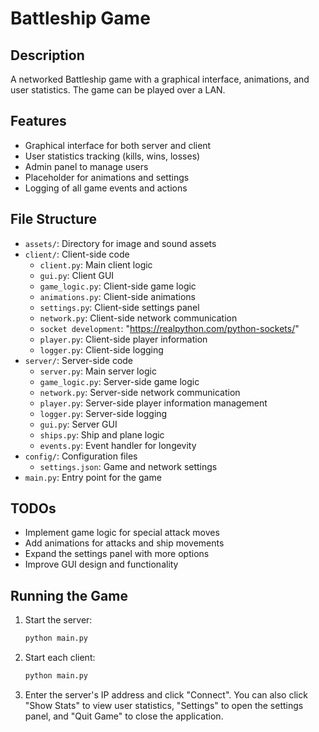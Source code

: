 # Battleship Game

## Description
A networked Battleship game with a graphical interface, animations, and user statistics. The game can be played over a LAN.

## Features
- Graphical interface for both server and client
- User statistics tracking (kills, wins, losses)
- Admin panel to manage users
- Placeholder for animations and settings
- Logging of all game events and actions

## File Structure
- `assets/`: Directory for image and sound assets
- `client/`: Client-side code
  - `client.py`: Main client logic
  - `gui.py`: Client GUI
  - `game_logic.py`: Client-side game logic
  - `animations.py`: Client-side animations
  - `settings.py`: Client-side settings panel
  - `network.py`: Client-side network communication
  - `socket development`: "https://realpython.com/python-sockets/"
  - `player.py`: Client-side player information
  - `logger.py`: Client-side logging
- `server/`: Server-side code
  - `server.py`: Main server logic
  - `game_logic.py`: Server-side game logic
  - `network.py`: Server-side network communication
  - `player.py`: Server-side player information management
  - `logger.py`: Server-side logging
  - `gui.py`: Server GUI
  - `ships.py`: Ship and plane logic
  - `events.py`: Event handler for longevity
- `config/`: Configuration files
  - `settings.json`: Game and network settings
- `main.py`: Entry point for the game

## TODOs
- Implement game logic for special attack moves
- Add animations for attacks and ship movements
- Expand the settings panel with more options
- Improve GUI design and functionality

## Running the Game
1. Start the server:
    ```sh
    python main.py
    ```
2. Start each client:
    ```sh
    python main.py
    ```

3. Enter the server's IP address and click "Connect". You can also click "Show Stats" to view user statistics, "Settings" to open the settings panel, and "Quit Game" to close the application.
